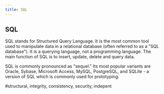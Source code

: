 ```yaml
---
title: SQL
---
```

## SQL

SQL stands for Structured Query Language. It is the most common tool used to manipulate data in a relational database (often referred to as a "SQL database"). It is a querying language, not a programming language. The main function of SQL is to insert, update, delete and query data. 

SQL is commonly pronounced as "sequel." Its most popular variants are Oracle, Sybase, Microsoft Access, MySQL, PostgreSQL, and SQLite - a version of SQL which is commonly used for prototyping.

#structural, integrity, consistency, security, indepent

